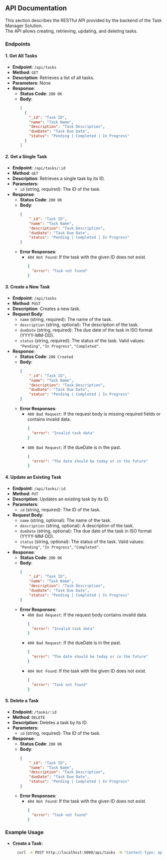 ## API Documentation

This section describes the RESTful API provided by the backend of the Task Manager Solution.<br />
The API allows creating, retrieving, updating, and deleting tasks.


### Endpoints

#### 1. **Get All Tasks**
   - **Endpoint**: `/api/tasks`
   - **Method**: `GET`
   - **Description**: Retrieves a list of all tasks.
   - **Parameters**: None
   - **Response**:
     - **Status Code**: `200 OK`
     - **Body**:
       ```json
       [
         {
           "_id": "Task ID",
           "name": "Task Name",
           "description": "Task Description",
           "dueDate": "Task Due Date",
           "status": "Pending | Completed | In Progress"
         }
       ]
       ```

#### 2. **Get a Single Task**
   - **Endpoint**: `/api/tasks/:id`
   - **Method**: `GET`
   - **Description**: Retrieves a single task by its ID.
   - **Parameters**:
     - `id` (string, required): The ID of the task.
   - **Response**:
     - **Status Code**: `200 OK`
     - **Body**:
       ```json
       {
           "_id": "Task ID",
           "name": "Task Name",
           "description": "Task Description",
           "dueDate": "Task Due Date",
           "status": "Pending | Completed | In Progress"
       }
       ```
     - **Error Responses**:
       - `404 Not Found`: If the task with the given ID does not exist.
         ```json
         {
           "error": "Task not found"
         }
         ```

#### 3. **Create a New Task**
   - **Endpoint**: `/api/tasks`
   - **Method**: `POST`
   - **Description**: Creates a new task.
   - **Request Body**:
     - `name` (string, required): The name of the task.
     - `description` (string, optional): The description of the task.
     - `dueDate` (string, required): The due date of the task in ISO format (YYYY-MM-DD).
     - `status` (string, required): The status of the task. Valid values: `"Pending"`, `"In Progress"`, `"Completed"`.
   - **Response**:
     - **Status Code**: `200 Created`
     - **Body**:
       ```json
       {
           "_id": "Task ID",
           "name": "Task Name",
           "description": "Task Description",
           "dueDate": "Task Due Date",
           "status": "Pending | Completed | In Progress"
       }
       ```
     - **Error Responses**:
       - `400 Bad Request`: If the request body is missing required fields or contains invalid data.
         ```json
         {
           "error": "Invalid task data"
         }
         ```
       - `400 Bad Request`: If the dueDate is in the past.
         ```json
         {
           "error": "The date should be today or in the future"
         }
         ```

#### 4. **Update an Existing Task**
   - **Endpoint**: `/api/tasks/:id`
   - **Method**: `PUT`
   - **Description**: Updates an existing task by its ID.
   - **Parameters**:
     - `id` (string, required): The ID of the task.
   - **Request Body**:
     - `name` (string, optional): The name of the task.
     - `description` (string, optional): A description of the task.
     - `dueDate` (string, optional): The due date of the task in ISO format (YYYY-MM-DD).
     - `status` (string, optional): The status of the task. Valid values: `"Pending"`, `"In Progress"`, `"Completed"`.
   - **Response**:
     - **Status Code**: `200 OK`
     - **Body**:
       ```json
       {
           "_id": "Task ID",
           "name": "Task Name",
           "description": "Task Description",
           "dueDate": "Task Due Date",
           "status": "Pending | Completed | In Progress"
       }
       ```
     - **Error Responses**:
       - `400 Bad Request`: If the request body contains invalid data.
         ```json
         {
           "error": "Invalid task data"
         }
         ```
       - `400 Bad Request`: If the dueDate is in the past.
         ```json
         {
           "error": "The date should be today or in the future"
         }
         ```
       - `404 Not Found`: If the task with the given ID does not exist.
         ```json
         {
           "error": "Task not found"
         }
         ```

#### 5. **Delete a Task**
   - **Endpoint**: `/tasks/:id`
   - **Method**: `DELETE`
   - **Description**: Deletes a task by its ID.
   - **Parameters**:
     - `id` (string, required): The ID of the task.
   - **Response**:
     - **Status Code**: `200 OK`
     - **Body**:
       ```json
       {
           "_id": "Task ID",
           "name": "Task Name",
           "description": "Task Description",
           "dueDate": "Task Due Date",
           "status": "Pending | Completed | In Progress"
       }
       ```
     - **Error Responses**:
       - `404 Not Found`: If the task with the given ID does not exist.
         ```json
         {
           "error": "Task not found"
         }
         ```

### Example Usage
- **Create a Task**:
  ```bash
    curl -X POST http://localhost:5000/api/tasks -H "Content-Type: application/json" -d "{\"name\":\"New Task\",\"description\":\"A new task to be done\",\"dueDate\":\"2024-09-10\",\"status\":\"Pending\"}"
